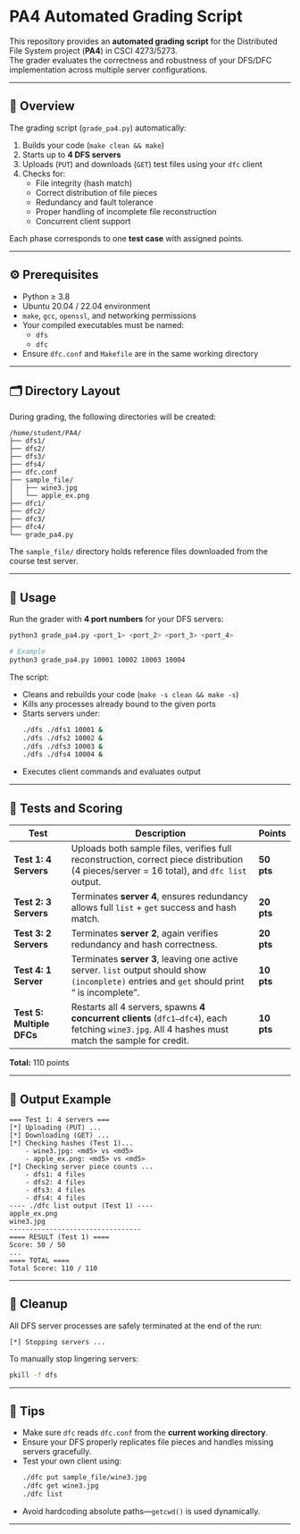 # PA4 Automated Grading Script

This repository provides an **automated grading script** for the Distributed File System project (**PA4**) in CSCI 4273/5273.  
The grader evaluates the correctness and robustness of your DFS/DFC implementation across multiple server configurations.

---

## 🧩 Overview

The grading script (`grade_pa4.py`) automatically:

1. Builds your code (`make clean && make`)
2. Starts up to **4 DFS servers**
3. Uploads (`PUT`) and downloads (`GET`) test files using your `dfc` client
4. Checks for:
   - File integrity (hash match)
   - Correct distribution of file pieces
   - Redundancy and fault tolerance
   - Proper handling of incomplete file reconstruction
   - Concurrent client support

Each phase corresponds to one **test case** with assigned points.

---

## ⚙️ Prerequisites

- Python ≥ 3.8  
- Ubuntu 20.04 / 22.04 environment  
- `make`, `gcc`, `openssl`, and networking permissions
- Your compiled executables must be named:
  - `dfs`
  - `dfc`
- Ensure `dfc.conf` and `Makefile` are in the same working directory

---

## 🗂 Directory Layout

During grading, the following directories will be created:

```
/home/student/PA4/
├── dfs1/
├── dfs2/
├── dfs3/
├── dfs4/
├── dfc.conf
├── sample_file/
│   ├── wine3.jpg
│   └── apple_ex.png
├── dfc1/
├── dfc2/
├── dfc3/
├── dfc4/
└── grade_pa4.py
```

The `sample_file/` directory holds reference files downloaded from the course test server.

---

## 🚀 Usage

Run the grader with **4 port numbers** for your DFS servers:

```bash
python3 grade_pa4.py <port_1> <port_2> <port_3> <port_4>

# Example
python3 grade_pa4.py 10001 10002 10003 10004
```

The script:
- Cleans and rebuilds your code (`make -s clean && make -s`)
- Kills any processes already bound to the given ports
- Starts servers under:
  ```bash
  ./dfs ./dfs1 10001 &
  ./dfs ./dfs2 10002 &
  ./dfs ./dfs3 10003 &
  ./dfs ./dfs4 10004 &
  ```
- Executes client commands and evaluates output

---

## 🧪 Tests and Scoring

| Test | Description | Points |
|------|--------------|--------|
| **Test 1: 4 Servers** | Uploads both sample files, verifies full reconstruction, correct piece distribution (4 pieces/server = 16 total), and `dfc list` output. | **50 pts** |
| **Test 2: 3 Servers** | Terminates **server 4**, ensures redundancy allows full `list` + `get` success and hash match. | **20 pts** |
| **Test 3: 2 Servers** | Terminates **server 2**, again verifies redundancy and hash correctness. | **20 pts** |
| **Test 4: 1 Server** | Terminates **server 3**, leaving one active server. `list` output should show `(incomplete)` entries and `get` should print “<filename> is incomplete”. | **10 pts** |
| **Test 5: Multiple DFCs** | Restarts all 4 servers, spawns **4 concurrent clients** (`dfc1–dfc4`), each fetching `wine3.jpg`. All 4 hashes must match the sample for credit. | **10 pts** |

**Total:**  110 points

---

## 🧾 Output Example

```
=== Test 1: 4 servers ===
[*] Uploading (PUT) ...
[*] Downloading (GET) ...
[*] Checking hashes (Test 1)...
    - wine3.jpg: <md5> vs <md5>
    - apple_ex.png: <md5> vs <md5>
[*] Checking server piece counts ...
    - dfs1: 4 files
    - dfs2: 4 files
    - dfs3: 4 files
    - dfs4: 4 files
---- ./dfc list output (Test 1) ----
apple_ex.png
wine3.jpg
---------------------------------
==== RESULT (Test 1) ====
Score: 50 / 50
...
==== TOTAL ====
Total Score: 110 / 110
```

---

## 🧹 Cleanup

All DFS server processes are safely terminated at the end of the run:

```
[*] Stopping servers ...
```

To manually stop lingering servers:

```bash
pkill -f dfs
```

---

## 🧠 Tips

- Make sure `dfc` reads `dfc.conf` from the **current working directory**.
- Ensure your DFS properly replicates file pieces and handles missing servers gracefully.
- Test your own client using:
  ```bash
  ./dfc put sample_file/wine3.jpg
  ./dfc get wine3.jpg
  ./dfc list
  ```
- Avoid hardcoding absolute paths—`getcwd()` is used dynamically.

---


